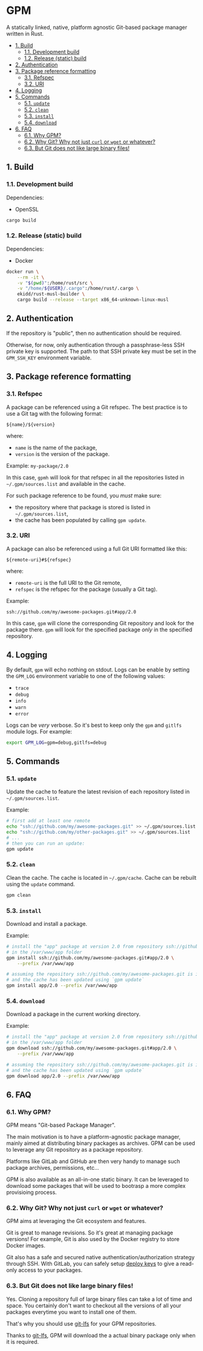 # GPM

A statically linked, native, platform agnostic Git-based package manager written in Rust.

<!-- TOC depthFrom:2 -->

- [1. Build](#1-build)
    - [1.1. Development build](#11-development-build)
    - [1.2. Release (static) build](#12-release-static-build)
- [2. Authentication](#2-authentication)
- [3. Package reference formatting](#3-package-reference-formatting)
    - [3.1. Refspec](#31-refspec)
    - [3.2. URI](#32-uri)
- [4. Logging](#4-logging)
- [5. Commands](#5-commands)
    - [5.1. `update`](#51-update)
    - [5.2. `clean`](#52-clean)
    - [5.3. `install`](#53-install)
    - [5.4. `download`](#54-download)
- [6. FAQ](#6-faq)
    - [6.1. Why GPM?](#61-why-gpm)
    - [6.2. Why Git? Why not just `curl` or `wget` or whatever?](#62-why-git-why-not-just-curl-or-wget-or-whatever)
    - [6.3. But Git does not like large binary files!](#63-but-git-does-not-like-large-binary-files)

<!-- /TOC -->

## 1. Build

### 1.1. Development build

Dependencies:

* OpenSSL


```bash
cargo build
```

### 1.2. Release (static) build

Dependencies:

* Docker

```bash
docker run \
    --rm -it \
    -v "$(pwd)":/home/rust/src \
    -v "/home/${USER}/.cargo":/home/rust/.cargo \
    ekidd/rust-musl-builder \
    cargo build --release --target x86_64-unknown-linux-musl
```

## 2. Authentication

If the repository is "public", then no authentication should be required.

Otherwise, for now, only authentication through a passphrase-less SSH private key is supported.
The path to that SSH private key must be set in the `GPM_SSH_KEY` environment variable.

## 3. Package reference formatting

### 3.1. Refspec

A package can be referenced using a Git refspec.
The best practice is to use a Git tag with the following format:

`${name}/${version}`

where:

* `name` is the name of the package,
* `version` is the version of the package.

Example: `my-package/2.0`

In this case, `gpmh` will look for that refspec in all the repositories listed in `~/.gpm/sources.list`
and available in the cache.

For such package reference to be found, you *must* make sure:
* the repository where that package is stored is listed in `~/.gpm/sources.list`,
* the cache has been populated by calling `gpm update`.

### 3.2. URI

A package can also be referenced using a full Git URI formatted like this:

`${remote-uri}#${refspec}`

where:

* `remote-uri` is the full URI to the Git remote,
* `refspec` is the refspec for the package (usually a Git tag).

Example:

`ssh://github.com/my/awesome-packages.git#app/2.0`

In this case, `gpm` will clone the corresponding Git repository and look for the package there.
`gpm` will look for the specified package *only* in the specified repository.

## 4. Logging

By default, `gpm` will echo nothing on stdout.
Logs can be enable by setting the `GPM_LOG` environment variable to one of the following values:

* `trace`
* `debug`
* `info`
* `warn`
* `error`

Logs can be *very* verbose. So it's best to keep only the `gpm` and `gitlfs` module logs.
For example:

```bash
export GPM_LOG=gpm=debug,gitlfs=debug
```

## 5. Commands

### 5.1. `update`

Update the cache to feature the latest revision of each repository listed in `~/.gpm/sources.list`.

Example:

```bash
# first add at least one remote
echo "ssh://github.com/my/awesome-packages.git" >> ~/.gpm/sources.list
echo "ssh://github.com/my/other-packages.git" >> ~/.gpm/sources.list
# ...
# then you can run an update:
gpm update
```

### 5.2. `clean`

Clean the cache. The cache is located in `~/.gpm/cache`.
Cache can be rebuilt using the `update` command.

```bash
gpm clean
```

### 5.3. `install`

Download and install a package.

Example:

```bash
# install the "app" package at version 2.0 from repository ssh://github.com/my/awesome-packages.git
# in the /var/www/app folder
gpm install ssh://github.com/my/awesome-packages.git#app/2.0 \
    --prefix /var/www/app
```

```bash
# assuming the repository ssh://github.com/my/awesome-packages.git is in ~/.gpm/sources.list
# and the cache has been updated using `gpm update`
gpm install app/2.0 --prefix /var/www/app
```

### 5.4. `download`

Download a package in the current working directory.

Example:

```bash
# install the "app" package at version 2.0 from repository ssh://github.com/my/awesome-packages.git
# in the /var/www/app folder
gpm download ssh://github.com/my/awesome-packages.git#app/2.0 \
    --prefix /var/www/app
```

```bash
# assuming the repository ssh://github.com/my/awesome-packages.git is in ~/.gpm/sources.list
# and the cache has been updated using `gpm update`
gpm download app/2.0 --prefix /var/www/app
```

## 6. FAQ

### 6.1. Why GPM?

GPM means "Git-based Package Manager".

The main motivation is to have a platform-agnostic package manager, mainly aimed at distributing binary packages as archives.
GPM can be used to leverage any Git repository as a package repository.

Platforms like GitLab and GitHub are then very handy to manage such package archives, permissions, etc...

GPM is also available as an all-in-one static binary.
It can be leveraged to download some packages that will be used to bootrasp a more complex provisioing process.

### 6.2. Why Git? Why not just `curl` or `wget` or whatever?

GPM aims at leveraging the Git ecosystem and features.

Git is great to manage revisions. So it's great at managing package versions!
For example, Git is also used by the Docker registry to store Docker images.

Git also has a safe and secured native authentication/authorization strategy through SSH.
With GitLab, you can safely setup [deploy keys](https://docs.gitlab.com/ce/ssh/README.html#deploy-keys) to give a read-only access to your packages.

### 6.3. But Git does not like large binary files!

Yes. Cloning a repository full of large binary files can take a lot of time and space.
You certainly don't want to checkout all the versions of all your packages everytime you want to install one of them.

That's why you should use [git-lfs](https://git-lfs.github.com/) for your GPM repositories.

Thanks to [git-lfs](https://git-lfs.github.com/), GPM will download the a actual binary package only when it is required.
